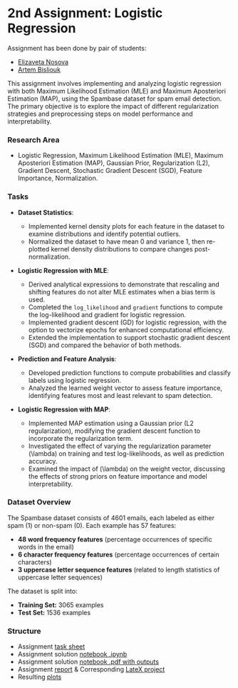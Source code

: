# 2nd Assignment: Logistic Regression

Assignment has been done by pair of students:
- [Elizaveta Nosova](https://github.com/liza-no)
- [Artem Bisliouk](https://github.com/abisliouk)

This assignment involves implementing and analyzing logistic regression with both Maximum Likelihood Estimation (MLE) and Maximum Aposteriori Estimation (MAP), using the Spambase dataset for spam email detection. The primary objective is to explore the impact of different regularization strategies and preprocessing steps on model performance and interpretability.

### Research Area
- Logistic Regression, Maximum Likelihood Estimation (MLE), Maximum Aposteriori Estimation (MAP), Gaussian Prior, Regularization (L2), Gradient Descent, Stochastic Gradient Descent (SGD), Feature Importance, Normalization.

### Tasks

- **Dataset Statistics**:
  - Implemented kernel density plots for each feature in the dataset to examine distributions and identify potential outliers.
  - Normalized the dataset to have mean 0 and variance 1, then re-plotted kernel density distributions to compare changes post-normalization.

- **Logistic Regression with MLE**:
  - Derived analytical expressions to demonstrate that rescaling and shifting features do not alter MLE estimates when a bias term is used.
  - Completed the `log_likelihood` and `gradient` functions to compute the log-likelihood and gradient for logistic regression.
  - Implemented gradient descent (GD) for logistic regression, with the option to vectorize epochs for enhanced computational efficiency.
  - Extended the implementation to support stochastic gradient descent (SGD) and compared the behavior of both methods.

- **Prediction and Feature Analysis**:
  - Developed prediction functions to compute probabilities and classify labels using logistic regression.
  - Analyzed the learned weight vector to assess feature importance, identifying features most and least relevant to spam detection.

- **Logistic Regression with MAP**:
  - Implemented MAP estimation using a Gaussian prior (L2 regularization), modifying the gradient descent function to incorporate the regularization term.
  - Investigated the effect of varying the regularization parameter \(\lambda\) on training and test log-likelihoods, as well as prediction accuracy.
  - Examined the impact of \(\lambda\) on the weight vector, discussing the effects of strong priors on feature importance and model interpretability.
 

### Dataset Overview
The Spambase dataset consists of 4601 emails, each labeled as either spam (1) or non-spam (0). Each example has 57 features:
- **48 word frequency features** (percentage occurrences of specific words in the email)
- **6 character frequency features** (percentage occurrences of certain characters)
- **3 uppercase letter sequence features** (related to length statistics of uppercase letter sequences)

The dataset is split into:
- **Training Set:** 3065 examples
- **Test Set:** 1536 examples


### Structure

- Assignment [task sheet](https://github.com/abisliouk/IE675b-machine-learning/blob/main/Assignment%202/assignment02-task-sheet.pdf) 
- Assignment solution [notebook .ipynb](https://github.com/abisliouk/IE675b-machine-learning/blob/main/Assignment%202/assignment02-solution.ipynb)
- Assignment solution [notebook .pdf with outputs](https://github.com/abisliouk/IE675b-machine-learning/blob/main/Assignment%202/assignment02-solution.pdf)
- Assignment [report](https://github.com/abisliouk/IE675b-machine-learning/blob/main/Assignment%202/assignment02-report.pdf) & Corresponding [LateX project](https://www.overleaf.com/project/671bbae969f414af8ba88b38)
- Resulting [plots](https://github.com/abisliouk/IE675b-machine-learning/tree/main/Assignment%202/resulting%20plots)





